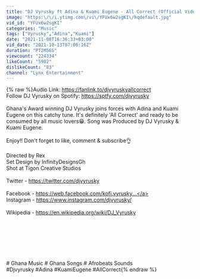 ```yaml
---
title: "DJ Vyrusky ft Adina & Kuami Eugene - All Correct (Official Video)"
image: "https:\/\/i.ytimg.com\/vi\/YFUx6w2sgKI\/hqdefault.jpg"
vid_id: "YFUx6w2sgKI"
categories: "Music"
tags: ["Vyrusky","Adina","Kuami"]
date: "2021-11-08T16:36:33+03:00"
vid_date: "2021-10-13T07:00:16Z"
duration: "PT2M56S"
viewcount: "224334"
likeCount: "5902"
dislikeCount: "83"
channel: "Lynx Entertainment"
---
```

{% raw %}Audio Link: <a rel="nofollow" target="blank" href="https://fanlink.to/djvyruskyallcorrect">https://fanlink.to/djvyruskyallcorrect</a><br />Follow DJ Vyrusky on Spotify: <a rel="nofollow" target="blank" href="https://sptfy.com/djvyrusky">https://sptfy.com/djvyrusky</a><br /><br />Ghana's Award winning DJ Vyrusky joins forces with Adina and Kuami Eugene on this catchy tune. It's definitely 'All Correct' and ready to be consumed by all music lovers😁. Song was Produced by DJ Vyrusky &amp; Kuami Eugene.<br /><br />Enjoy!! Don't forget to like, comment &amp; subscribe👌<br /><br />Directed by Rex<br />Set Design by InfinityDesignsGh<br />Shot at Tigon Creative Studios<br /><br />Twitter - <a rel="nofollow" target="blank" href="https://twitter.com/djvyrusky">https://twitter.com/djvyrusky</a><br /><br />Facebook - <a rel="nofollow" target="blank" href="https://web.facebook.com/kofi.vyrusky...">https://web.facebook.com/kofi.vyrusky...</a><br />Instagram - <a rel="nofollow" target="blank" href="https://www.instagram.com/djvyrusky/">https://www.instagram.com/djvyrusky/</a><br /><br />Wikipedia - <a rel="nofollow" target="blank" href="https://en.wikipedia.org/wiki/DJ_Vyrusky">https://en.wikipedia.org/wiki/DJ_Vyrusky</a><br /><br /><br /><br /><br /><br /><br /><br /># Ghana Music # Ghana Songs # Afrobeats Sounds<br />#Djvyrusky #Adina #KuamiEugene #AllCorrect{% endraw %}
